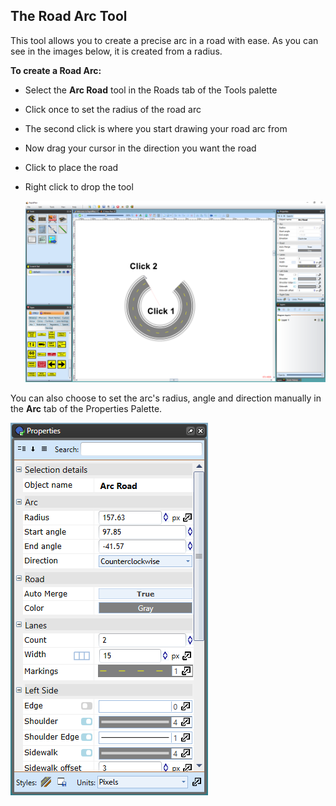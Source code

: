 ## The Road Arc Tool 

This tool allows you to create a precise arc in a road with ease. As you can see in the images below, it is created from a radius.

**To create a Road Arc:**

 - Select the **Arc Road** tool in the Roads tab of the Tools palette
 - Click once to set the radius of the road arc
 - The second click is where you start drawing your road arc from
 - Now drag your cursor in the direction you want the road
 - Click to place the road
 - Right click to drop the tool

    ![Arc_Road](./assets/Arc_Road.png)

You can also choose to set the arc's radius, angle and direction manually in the **Arc** tab of the Properties Palette.

![Arc_Road_Properties](./assets/Arc_Road_Properties.png)
